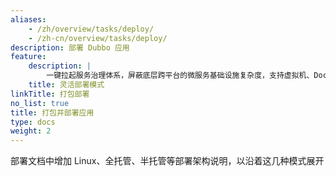```yaml
---
aliases:
    - /zh/overview/tasks/deploy/
    - /zh-cn/overview/tasks/deploy/
description: 部署 Dubbo 应用
feature:
    description: |
        一键拉起服务治理体系，屏蔽底层跨平台的微服务基础设施复杂度，支持虚拟机、Docker、Kubernetes、服务网格等多种部署模式。
    title: 灵活部署模式
linkTitle: 打包部署
no_list: true
title: 打包并部署应用
type: docs
weight: 2
---
```


部署文档中增加 Linux、全托管、半托管等部署架构说明，以沿着这几种模式展开

